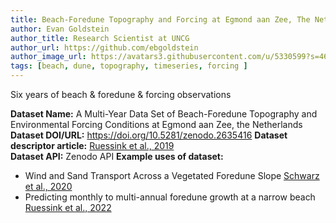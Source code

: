 ```yaml
---
title: Beach-Foredune Topography and Forcing at Egmond aan Zee, The Netherlands
author: Evan Goldstein
author_title: Research Scientist at UNCG
author_url: https://github.com/ebgoldstein
author_image_url: https://avatars3.githubusercontent.com/u/5330599?s=460&u=53cdb42ea74d7781c00feb1810496e02e781e247&v=4
tags: [beach, dune, topography, timeseries, forcing ]
---
```


Six years of beach & foredune & forcing observations

<!--truncate-->

**Dataset Name:** A Multi-Year Data Set of Beach-Foredune Topography and Environmental Forcing Conditions at Egmond aan Zee, the Netherlands
**Dataset DOI/URL:** https://doi.org/10.5281/zenodo.2635416
**Dataset descriptor article:** [Ruessink et al., 2019](http://dx.doi.org/10.3390/data4020073)  
**Dataset API:** Zenodo API
**Example uses of dataset:**  

- Wind and Sand Transport Across a Vegetated Foredune Slope [Schwarz et al., 2020](https://doi.org/10.1029/2020JF0057321)  
- Predicting monthly to multi-annual foredune growth at a narrow beach [Ruessink et al., 2022]( https://doi.org/10.1002/esp.5350)  
